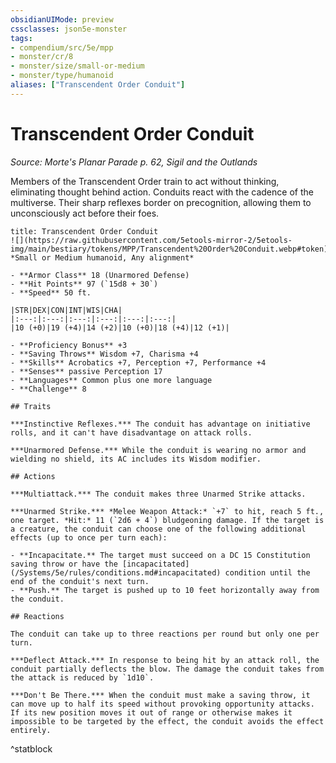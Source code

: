 ```yaml
---
obsidianUIMode: preview
cssclasses: json5e-monster
tags:
- compendium/src/5e/mpp
- monster/cr/8
- monster/size/small-or-medium
- monster/type/humanoid
aliases: ["Transcendent Order Conduit"]
---
```

# Transcendent Order Conduit
*Source: Morte's Planar Parade p. 62, Sigil and the Outlands*  

Members of the Transcendent Order train to act without thinking, eliminating thought behind action. Conduits react with the cadence of the multiverse. Their sharp reflexes border on precognition, allowing them to unconsciously act before their foes.

```ad-statblock
title: Transcendent Order Conduit
![](https://raw.githubusercontent.com/5etools-mirror-2/5etools-img/main/bestiary/tokens/MPP/Transcendent%20Order%20Conduit.webp#token)
*Small or Medium humanoid, Any alignment*

- **Armor Class** 18 (Unarmored Defense)
- **Hit Points** 97 (`15d8 + 30`)
- **Speed** 50 ft.

|STR|DEX|CON|INT|WIS|CHA|
|:---:|:---:|:---:|:---:|:---:|:---:|
|10 (+0)|19 (+4)|14 (+2)|10 (+0)|18 (+4)|12 (+1)|

- **Proficiency Bonus** +3
- **Saving Throws** Wisdom +7, Charisma +4
- **Skills** Acrobatics +7, Perception +7, Performance +4
- **Senses** passive Perception 17
- **Languages** Common plus one more language
- **Challenge** 8

## Traits

***Instinctive Reflexes.*** The conduit has advantage on initiative rolls, and it can't have disadvantage on attack rolls.

***Unarmored Defense.*** While the conduit is wearing no armor and wielding no shield, its AC includes its Wisdom modifier.

## Actions

***Multiattack.*** The conduit makes three Unarmed Strike attacks.

***Unarmed Strike.*** *Melee Weapon Attack:* `+7` to hit, reach 5 ft., one target. *Hit:* 11 (`2d6 + 4`) bludgeoning damage. If the target is a creature, the conduit can choose one of the following additional effects (up to once per turn each):

- **Incapacitate.** The target must succeed on a DC 15 Constitution saving throw or have the [incapacitated](/Systems/5e/rules/conditions.md#incapacitated) condition until the end of the conduit's next turn.  
- **Push.** The target is pushed up to 10 feet horizontally away from the conduit.  

## Reactions

The conduit can take up to three reactions per round but only one per turn.

***Deflect Attack.*** In response to being hit by an attack roll, the conduit partially deflects the blow. The damage the conduit takes from the attack is reduced by `1d10`.

***Don't Be There.*** When the conduit must make a saving throw, it can move up to half its speed without provoking opportunity attacks. If its new position moves it out of range or otherwise makes it impossible to be targeted by the effect, the conduit avoids the effect entirely.
```
^statblock